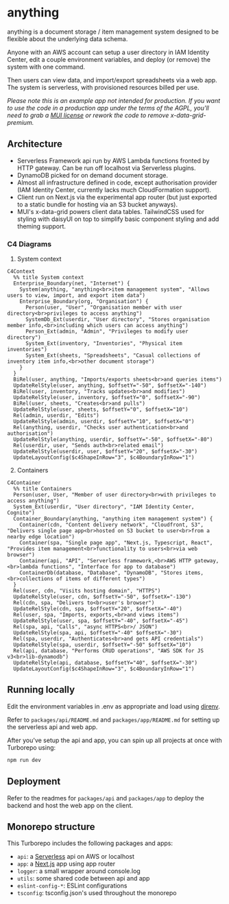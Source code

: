 # anything

anything is a document storage / item management system designed to be flexible about the underlying data schema.

Anyone with an AWS account can setup a user directory in IAM Identity Center, edit a couple environment variables, and deploy (or remove) the system with one command.

Then users can view data, and import/export spreadsheets via a web app. The system is serverless, with provisioned resources billed per use.

_Please note this is an example app not intended for production. If you want to use the code in a production app under the terms of the AGPL, you'll need to grab a [MUI license](https://mui.com/x/introduction/licensing/) or rework the code to remove x-data-grid-premium._

## Architecture

- Serverless Framework api run by AWS Lambda functions fronted by HTTP gateway. Can be run off localhost via Serverless plugins.
- DynamoDB picked for on demand document storage.
- Almost all infrastructure defined in code, except authorisation provider (IAM Identity Center, currently lacks much CloudFormation support).
- Client run on Next.js via the experimental app router (but just exported to a static bundle for hosting via an S3 bucket anyways).
- MUI's x-data-grid powers client data tables. TailwindCSS used for styling with daisyUI on top to simplify basic component styling and add theming support.

### C4 Diagrams

1. System context

```mermaid
C4Context
  %% title System context
  Enterprise_Boundary(net, "Internet") {
    System(anything, "anything<br>item management system", "Allows users to view, import, and export item data")
    Enterprise_Boundary(org, "Organisation") {
      Person(user, "User", "Organisation member with user directory<br>privileges to access anything")
      SystemDb_Ext(userdir, "User directory", "Stores organisation member info,<br>including which users can access anything")
      Person_Ext(admin, "Admin", "Privileges to modify user directory")
      System_Ext(inventory, "Inventories", "Physical item inventories")
      System_Ext(sheets, "Spreadsheets", "Casual collections of inventory item info,<br>other document storage")
    }
  }
  BiRel(user, anything, "Imports/exports sheets<br>and queries items")
  UpdateRelStyle(user, anything, $offsetY="-50", $offsetX="-140")
  BiRel(user, inventory, "Tracks updates<br>and modifies")
  UpdateRelStyle(user, inventory, $offsetY="0", $offsetX="-90")
  BiRel(user, sheets, "Creates<br>and pulls")
  UpdateRelStyle(user, sheets, $offsetY="0", $offsetX="10")
  Rel(admin, userdir, "Edits")
  UpdateRelStyle(admin, userdir, $offsetY="10", $offsetX="0")
  Rel(anything, userdir, "Checks user authentication<br>and authorisation")
  UpdateRelStyle(anything, userdir, $offsetY="-50", $offsetX="-80")
  Rel(userdir, user, "Sends auth<br>related email")
  UpdateRelStyle(userdir, user, $offsetY="20", $offsetX="-30")
  UpdateLayoutConfig($c4ShapeInRow="3", $c4BoundaryInRow="1")
```

2. Containers

```mermaid
C4Container
  %% title Containers
  Person(user, User, "Member of user directory<br>with privileges to access anything")
  System_Ext(userdir, "User directory", "IAM Identity Center, Cognito")
  Container_Boundary(anything, "anything item management system") {
    Container(cdn, "Content delivery network", "Cloudfront, S3", "Delivers single page app<br>hosted on S3 bucket to user<br>from a nearby edge location")
    Container(spa, "Single page app", "Next.js, Typescript, React", "Provides item management<br>functionality to users<br>via web browser")
    Container(api, "API", "Serverless framework,<br>AWS HTTP gateway,<br>lambda functions", "Interface for app to database")
    ContainerDb(database, "Database", "DynamoDB", "Stores items,<br>collections of items of different types")
  }
  Rel(user, cdn, "Visits hosting domain", "HTTPS")
  UpdateRelStyle(user, cdn, $offsetY="-50", $offsetX="-130")
  Rel(cdn, spa, "Delivers to<br>user's browser")
  UpdateRelStyle(cdn, spa, $offsetY="20", $offsetX="-40")
  Rel(user, spa, "Imports, exports,<br>and views items")
  UpdateRelStyle(user, spa, $offsetY="-40", $offsetX="-45")
  Rel(spa, api, "Calls", "async HTTPS<br>/ JSON")
  UpdateRelStyle(spa, api, $offsetY="-40" $offsetX="-30")
  Rel(spa, userdir, "Authenticates<br>and gets API credentials")
  UpdateRelStyle(spa, userdir, $offsetY="-50" $offsetX="10")
  Rel(api, database, "Performs CRUD operations", "AWS SDK for JS v3<br>lib-dynamodb")
  UpdateRelStyle(api, database, $offsetY="40", $offsetX="-30")
  UpdateLayoutConfig($c4ShapeInRow="3", $c4BoundaryInRow="1")
```

## Running locally

Edit the environment variables in .env as appropriate and load using [direnv](https://direnv.net/).


Refer to `packages/api/README.md` and `packages/app/README.md` for setting up the serverless api and web app.

After you've setup the api and app, you can spin up all projects at once with Turborepo using:

```sh
npm run dev
```

## Deployment

Refer to the readmes for `packages/api` and `packages/app` to deploy the backend and host the web app on the client.

## Monorepo structure

This Turborepo includes the following packages and apps:

- `api`: a [Serverless](https://serverless.com/) api on AWS or localhost
- `app`: a [Next.js](https://nextjs.org/) app using app router
- `logger`: a small wrapper around console.log
- `utils`: some shared code between api and app
- `eslint-config-*`: ESLint configurations
- `tsconfig`: tsconfig.json's used throughout the monorepo
